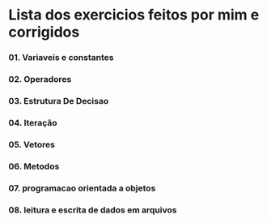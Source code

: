 # Lista dos exercicios feitos por mim e corrigidos

### 01. Variaveis e constantes

### 02. Operadores

### 03. Estrutura De Decisao

### 04. Iteração

### 05. Vetores

### 06. Metodos

### 07. programacao orientada a objetos

### 08. leitura e escrita de dados em arquivos
